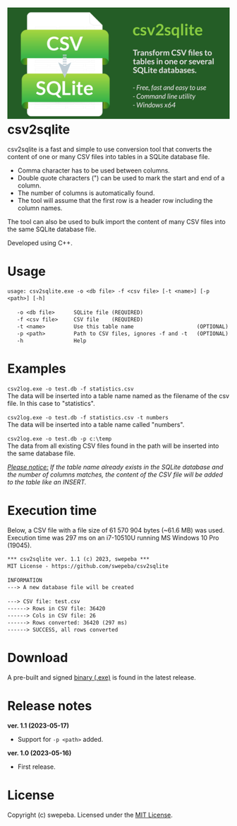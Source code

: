![Banner](csv2sqlite-banner.jpg)
csv2sqlite
===================
csv2sqlite is a fast and simple to use conversion tool that converts the content of one or many CSV files into tables in a SQLite database file.

* Comma character has to be used between columns.
* Double quote characters (") can be used to mark the start and end of a column.
* The number of columns is automatically found.
* The tool will assume that the first row is a header row including the column names.

The tool can also be used to bulk import the content of many CSV files into the same SQLite database file.

Developed using C++.

Usage
===================
```
usage: csv2sqlite.exe -o <db file> -f <csv file> [-t <name>] [-p <path>] [-h]

   -o <db file>      SQLite file (REQUIRED)
   -f <csv file>     CSV file    (REQUIRED)
   -t <name>         Use this table name                    (OPTIONAL)
   -p <path>         Path to CSV files, ignores -f and -t   (OPTIONAL)
   -h                Help
```

Examples
===================
`csv2log.exe -o test.db -f statistics.csv`<br>
The data will be inserted into a table name named as the filename of the csv file. In this case to "statistics".

`csv2log.exe -o test.db -f statistics.csv -t numbers`<br>
The data will be inserted into a table name called "numbers".

`csv2log.exe -o test.db -p c:\temp`<br>
The data from all existing CSV files found in the path will be inserted into the same database file.

<i><ins>Please notice:</ins> If the table name already exists in the SQLite database and the number of columns matches, the content of the CSV file will be added to the table like an INSERT.</i>

Execution time
===================
Below, a CSV file with a file size of 61 570 904 bytes (~61.6 MB) was used.<br>
Execution time was 297 ms on an i7-10510U running MS Windows 10 Pro (19045).

```
*** csv2sqlite ver. 1.1 (c) 2023, swepeba ***
MIT License - https://github.com/swepeba/csv2sqlite

INFORMATION
---> A new database file will be created

---> CSV file: test.csv
------> Rows in CSV file: 36420
------> Cols in CSV file: 26
------> Rows converted: 36420 (297 ms)
------> SUCCESS, all rows converted
```

Download
===================
A pre-built and signed [binary (.exe)](https://github.com/swepeba/csv2sqlite/releases/latest) is found in the latest release.

Release notes
===================
<b>ver. 1.1 (2023-05-17)</b>
* Support for `-p <path>` added.

<b>ver. 1.0 (2023-05-16)</b>
* First release.

License
===================
Copyright (c) swepeba.
Licensed under the [MIT License](LICENSE).
